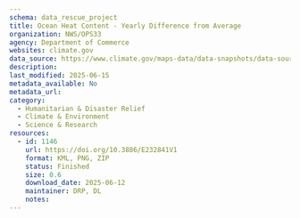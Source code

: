 ```yaml
---
schema: data_rescue_project 
title: Ocean Heat Content - Yearly Difference from Average
organization: NWS/OPS33
agency: Department of Commerce
websites: climate.gov
data_source: https://www.climate.gov/maps-data/data-snapshots/data-source/ocean-heat-content-yearly-difference-average
description: 
last_modified: 2025-06-15
metadata_available: No
metadata_url: 
category:
  - Humanitarian & Disaster Relief 
  - Climate & Environment 
  - Science & Research 
resources:
  - id: 1146
    url: https://doi.org/10.3886/E232841V1
    format: KML, PNG, ZIP
    status: Finished
    size: 0.6
    download_date: 2025-06-12
    maintainer: DRP, DL
    notes: 
---
```

